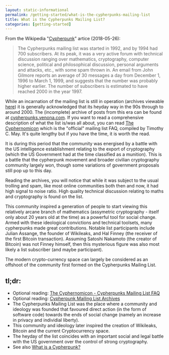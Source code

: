 ```yaml
---
layout: static-informational
permalink: /getting-started/what-is-the-cypherpunks-mailing-list
title: What is the Cypherpunks Mailing List?
categories: [getting-started]
---
```


From the Wikipedia "[Cypherpunk](https://en.wikipedia.org/wiki/Cypherpunk)" artice (2018-05-26):

> The Cypherpunks mailing list was started in 1992, and by 1994 had 700 subscribers. At its peak, it was a very active forum with technical discussion ranging over mathematics, cryptography, computer science, political and philosophical discussion, personal arguments and attacks, etc., with some spam thrown in. An email from John Gilmore reports an average of 30 messages a day from December 1, 1996 to March 1, 1999, and suggests that the number was probably higher earlier. The number of subscribers is estimated to have reached 2000 in the year 1997.

While an incarnation of the mailing list is still in operation (archives viewable [here](https://lists.cpunks.org/pipermail/cypherpunks/)) it is generally acknowledged that its heyday way in the 90s through to around 2000. The (incomplete) archive of posts from this era can be found at [cypherpunks.venona.com](https://cypherpunks.venona.com/date/). If you want to read a comprehensive description of what the list is/was all about, you can read [The Cyphernomicon](https://www.cypherpunks.to/faq/cyphernomicron/cyphernomicon.html) which is the "official" mailing list FAQ, compiled by Timothy C. May. It's quite lengthy but if you have the time, it is worth the read.

It is during this period that the community was energised by a battle with the US intelligence establishment relating to the export of cryptography (which the US Government had at the time classified as a munition). This is a battle that the cypherpunk movement and broader civilian cryptography community largely won, though some variations of government proposals still pop up to this day.

Reading the archives, you will notice that while it was subject to the usual trolling and spam, like most online communities both then and now, it had high signal to noise ratio. High quality technical discussion relating to maths and cryptography is found on the list.

This community inspired a generation of people to start viewing this relatively arcane branch of mathematics (assymetric cryptography - itself only about 20 years old at the time) as a powerful tool for social change. Armed with these ideological convictions and technical toolsets, many cypherpunks made great contributions. Notable list participants include Julian Assange, the founder of Wikileaks, and Hal Finney (the receiver of the first Bitcoin transaction). Assuming Satoshi Nakamoto (the creator of Bitcoin) was not Finney himself, then this mysterious figure was also most likely a list subscriber (and maybe participant).

The modern crypto-currency space can largely be considered as an offshoot of the community first formed on the Cypherpunks Mailing List.

## tl;dr:

+ Optional reading: [The Cyphernomicon - Cypherpunks Mailing List FAQ](https://www.cypherpunks.to/faq/cyphernomicron/cyphernomicon.html)
+ Optional reading: [Cypherpunk Mailing List Archives](https://cypherpunks.venona.com/date/)
+ The Cypherpunks Mailing List was the place where a community and ideology was founded that favoured direct action (in the form of software code) towards the ends of social change (namely an increase in privacy and individial liberty).
+ This community and ideology later inspired the creation of Wikileaks, Bitcoin and the current Cryptocurrency space.
+ The heyday of the list coincides with an important social and legal battle with the US government over the control of strong cryptography.
+ See also [What is a Cypherpunk?](/getting-started/what-is-a-cypherpunk)
